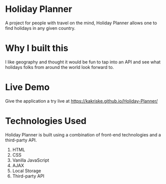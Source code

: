 # Holiday Planner

A project for people with travel on the mind, Holiday Planner allows one to find holidays in
any given country.

# Why I built this

I like geography and thought it would be fun to tap into an API and see what holidays
folks from around the world look forward to.

# Live Demo

Give the application a try live at https://kakriske.github.io/Holiday-Planner/

# Technologies Used

Holiday Planner is built using a combination of front-end technologies and a third-party API.

1. HTML
2. CSS
3. Vanilla JavaScript
4. AJAX
5. Local Storage
6. Third-party API
